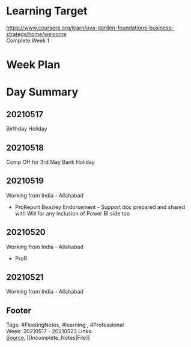 # Learning Target  

https://www.coursera.org/learn/uva-darden-foundations-business-strategy/home/welcome  
Complete Week 1   
    

# Week Plan  

  

# Day Summary  

## 20210517
Birthday Holiday

## 20210518
Comp Off for 3rd May Bank Holiday

## 20210519
Working from India - Allahabad
- ProReport Beazley Endorsement - Support doc prepared and shared with Will for any inclusion of Power BI side too

## 20210520
Working from India - Allahabad
- ProR

## 20210521
Working from India - Allahabad


## Footer  
  

Tags: #FleetingNotes, #learning , #Professional  
Week: 20210517 - 20210523
Links:   
[Source](template.md), [[Incomplete_Notes|File]]  
  

<!--  
Comment -     
-->  
<!--stackedit_data:
eyJoaXN0b3J5IjpbLTYxMTYwNTc3Niw1NTc0Mjg1ODQsODM3Mz
AwMjM0XX0=
-->